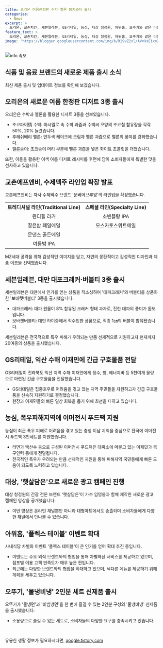 ```yaml
---
title: 오리온 여름한정판 수박·멜론 봉지과자 출시
categories:
  - News
excerpt: >
  오리온, 교촌치킨, 세븐일레븐, GS리테일, 농심, 대상 청정원, 아워홈, 오뚜기와 같은 다양한 브랜드들이 여름에 맞는 혁신적인 제품들을 출시하고 이를 통해 소비자들에게 다채로운 맛과 즐거움을 선사하고 있다. 오리온의 여름 한정판 3종, 교촌에프앤비의 수제맥주 라인업 확장, 세븐일레븐의 대만 대파크래커·버블티 3종 출시, GS리테일의 수해 이재민 지원, 농심의 이머전시 푸드팩 지원, 대상 청정원의 임영웅과 함께 한 광고 영상, 아워홈의 ‘플렉스 테이블’ 인기, 그리고 오뚜기의 물냉비냉 신제품 출시 등이 주목을 받고 있으며 소비자들의 호응을 이끌어냈다.
feature_text: >
  오리온, 교촌치킨, 세븐일레븐, GS리테일, 농심, 대상 청정원, 아워홈, 오뚜기와 같은 다양한 브랜드들이 여름에 맞는 혁신적인 제품들을 출시하고 이를 통해 소비자들에게 다채로운 맛과 즐거움을 선사하고 있다. 오리온의 여름 한정판 3종, 교촌에프앤비의 수제맥주 라인업 확장, 세븐일레븐의 대만 대파크래커·버블티 3종 출시, GS리테일의 수해 이재민 지원, 농심의 이머전시 푸드팩 지원, 대상 청정원의 임영웅과 함께 한 광고 영상, 아워홈의 ‘플렉스 테이블’ 인기, 그리고 오뚜기의 물냉비냉 신제품 출시 등이 주목을 받고 있으며 소비자들의 호응을 이끌어냈다.
image: 'https://blogger.googleusercontent.com/img/b/R29vZ2xl/AVvXsEixyZcFfHzMRdzZMjFBmAUKJYCLCGyLL1o632UiGVXcaFdKo_bkvkuCioo0uUKlGfBVcT3P84aROyZIXSBEx3Aw5nCQ3pTgDom1WDC4m8eifvWiAmWEEVb4x6G_l8C0QH225ldMjyaFvpxGEBGNO37VmDTDMHGhJPq73UglMfDca1-0aw/s1600/blogspot.png'
---
```


<p><img src="https://blogger.googleusercontent.com/img/b/R29vZ2xl/AVvXsEixyZcFfHzMRdzZMjFBmAUKJYCLCGyLL1o632UiGVXcaFdKo_bkvkuCioo0uUKlGfBVcT3P84aROyZIXSBEx3Aw5nCQ3pTgDom1WDC4m8eifvWiAmWEEVb4x6G_l8C0QH225ldMjyaFvpxGEBGNO37VmDTDMHGhJPq73UglMfDca1-0aw/s1600/blogspot.png" alt="info 속보" /></p>

<h2 data-ke-size="size26">식품 및 음료 브랜드의 새로운 제품 출시 소식</h2>

<p data-ke-size="size16">최신 제품 출시 및 업데이트 정보를 확인해 보겠습니다.</p>

<h2>오리온의 새로운 여름 한정판 디저트 3종 출시</h2>

<p data-ke-size="size16">오리온은 수박과 멜론을 활용한 디저트 3종을 선보였습니다.</p>

<ul>
<li>초코파이情 수박: 마시멜로 속 수박 과즙과 수박씨 모양의 초코칩 함유량을 각각 50%, 20% 늘렸습니다.</li>
<li>후레쉬베리 멜론: 연두색 케이크에 크림과 멜론 과즙으로 멜론의 풍미를 강화했습니다.</li>
<li>멜론송이: 초코송이 머리 부분에 멜론 과즙을 넣은 화이트 초콜릿을 더했습니다.</li>
</ul>

<p>또한, 이들을 활용한 이색 여름 디저트 레시피를 후면에 담아 소비자들에게 특별한 맛을 선사하고 있습니다.</p>

<h2>교촌에프앤비, 수제맥주 라인업 확장 발표</h2>

<p>교촌에프앤비는 자사 수제맥주 브랜드 '문베어브루잉'의 라인업을 확장했습니다.</p>

<table>
<tr>
<td style="text-align: center; height: 17px;"><b>트레디셔널 라인(Traditional Line)</b></td>
<td style="text-align: center; height: 17px;"><b>스페셜 라인(Specialty Line)</b></td>
</tr>
<tr>
<td style="text-align: center; height: 17px;">윈디힐 라거</td>
<td style="text-align: center; height: 17px;">소빈블랑 IPA</td>
</tr>
<tr>
<td style="text-align: center; height: 17px;">짙은밤 페일에일</td>
<td style="text-align: center; height: 17px;">모스카토스위트에일</td>
</tr>
<tr>
<td style="text-align: center; height: 17px;">문댄스 골든에일</td>
<td></td>
</tr>
<tr>
<td style="text-align: center; height: 17px;">여름밤 IPA</td>
<td></td>
</tr>
</table>

<p>MZ세대 공략을 위해 감성적인 이미지를 담고, 자연의 몽환적이고 감성적인 디자인과 제품 이름을 선택했습니다.</p>

<h2>세븐일레븐, 대만 대포크래커·버블티 3종 출시</h2>

<p>세븐일레븐은 대만에서 인기를 얻는 상품을 직소싱하여 '대파크래커'와 버블티를 상품화한 '보바캣버블티' 3종을 출시했습니다.</p>

<ul>
<li>대파크래커: 대파 원물이 8% 함유된 크래커 형태 과자로, 진한 대파의 풍미가 돋보입니다.</li>
<li>보바캣버블티: 대만 타이중에서 직수입한 상품으로, 직경 1㎝의 버블이 함유됐습니다.</li>
</ul>

<p>세븐일레븐은 전국적으로 폭우 피해가 우려되는 만큼 선제적으로 지원하고자 현재까지 20여종의 상품을 출시했습니다.</p>

<h2>GS리테일, 익산 수해 이재민에 긴급 구호물품 전달</h2>

<p>GS리테일이 전라북도 익산 지역 수해 이재민에게 생수, 빵, 에너지바 등 5천여개 물량으로 마련된 긴급 구호물품을 전달했습니다.</p>

<ul>
<li>GS리테일은 집중호우로 어려움을 겪고 있는 지역 주민들을 지원하고자 긴급 구호물품을 신속히 지원하기로 결정했습니다.</li>
<li>현장과 이재민들의 빠른 일상 회복을 돕기 위해 최선을 다하고 있습니다.</li>
</ul>

<h2>농심, 폭우피해지역에 이머전시 푸드팩 지원</h2>

<p>농심이 최근 폭우 피해로 어려움을 겪고 있는 충청 이남 지역을 중심으로 전국에 이머전시 푸드팩 3천세트를 지원했습니다.</p>

<ul>
<li>라면과 백산수 등으로 구성된 이머전시 푸드팩은 대피소에 머물고 있는 이재민과 복구인력 등에게 전달됩니다.</li>
<li>전국적인 폭우가 우려되는 만큼 선제적인 지원을 통해 피해지역 국민들에게 빠른 도움이 되도록 노력하고 있습니다.</li>
</ul>

<h2>대상, '햇살담은'으로 새로운 광고 캠페인 진행</h2>

<p>대상 청정원의 간장 전문 브랜드 '햇살담은'이 가수 임영웅과 함께 제작한 새로운 광고 캠페인 영상을 공개했습니다.</p>

<ul>
<li>이번 영상은 온라인 채널뿐만 아니라 대형마트에서도 송출되며 소비자들에게 다양한 채널에서 만나볼 수 있습니다.</li>
</ul>

<h2>아워홈, '플렉스 테이블' 이벤트 확대</h2>

<p>사내식당 차별화 이벤트 '플렉스 테이블'이 큰 인기를 얻어 확대 추진 중입니다.</p>

<ul>
<li>이벤트는 주요 외식 브랜드와의 협업을 통해 차별화된 서비스를 제공하고 있으며, 점포별 이용 고객 만족도가 매우 높은 편입니다.</li>
<li>최근에는 다양한 브랜드와의 협업을 확대하고 있으며, 색다른 메뉴를 제공하기 위해 계획을 세우고 있습니다.</li>
</ul>

<h2>오뚜기, '물냉비냉' 2인분 세트 신제품 출시</h2>

<p>오뚜기가 '물냉면'과 '비빔냉면'을 한 번에 즐길 수 있는 2인분 구성의 '물냉비냉' 신제품을 출시했습니다.</p>

<ul>
<li>소용량으로 즐길 수 있는 세트로, 소비자들의 다양한 요구를 충족시키고 있습니다.</li>
</ul>

<p data-ke-size="size16">&nbsp;</p>
유용한 생활 정보가 필요하시다면, <a href="https://qoogle.tistory.com" rel="dofollow">qoogle.tistory.com</a>


